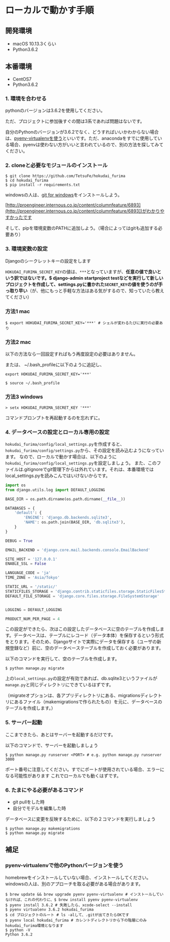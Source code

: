 # ローカルで動かす手順

## 開発環境
- macOS 10.13.3くらい
- Python3.6.2

## 本番環境
- CentOS7
- Python3.6.2


### 1. 環境を合わせる
pythonのバージョンは3.6.2を使用してください。

ただ、プロジェクトに参加後すぐの間は3系であれば問題はないです。

自分のPythonのバージョンが3.6.2でなく、どうすればいいかわからない場合は、[pyenv-virtualenvを使う](#pyenv-virtualenvで他のPythonバージョンを使う)といいです。ただ、anacondaをすでに使用している場合、pyenvは使わない方がいいと言われているので、別の方法を探してみてください。


### 2. cloneと必要なモジュールのインストール 
```
$ git clone https://github.com/TetsuFe/hokudai_furima
$ cd hokudai_furima
$ pip install -r requirements.txt
```

windowsの人は、[git for windows](https://gitforwindows.org/)をインストールしよう。

[http://proengineer.internous.co.jp/content/columnfeature/6893](http://proengineer.internous.co.jp/content/columnfeature/6893])がわかりやすかったです

そして、pipを環境変数のPATHに追加しよう。（場合によってはgitも追加する必要あり）



### 3. 環境変数の設定
Djangoのシークレットキーの設定をします

`HOKUDAI_FURIMA_SECRET_KEY`の値は、`***`となっていますが、**任意の値で良いという訳ではないです。$ django-admin startproject testなどを実行して新しいプロジェクトを作成して、settings.pyに書かれた`SECRET_KEY`の値を使うのが手っ取り早い**（が、他にもっと手軽な方法はある気がするので、知っていたら教えてください）

### 方法1 mac

```
$ export HOKUDAI_FURIMA_SECRET_KEY='***' # シェルが変わるたびに実行の必要あり
```

### 方法2 mac
以下の方法なら一回設定すればもう再度設定の必要はありません。

または、 ~/.bash_profileに以下のように追記し、
```
export HOKUDAI_FURIMA_SECRET_KEY='***'
```
```
$ source ~/.bash_profile
```

### 方法3 windows
```
> setx HOKUDAI_FURIMA_SECRET_KEY '***'
```

コマンドプロンプトを再起動するのを忘れずに。

### 4. データベースの設定とローカル専用の設定
`hokudai_furima/config/local_settings.py`を作成すると、`hokudai_furima/config/settings.py`から、その設定を読み込むようになっています。
なので、ローカルで動かす場合は、以下のように`hokudai_furima/config/local_settings.py`を設定しましょう。
また、このファイルは.gitignoreでgit管理下からは外れています。それは、本番環境ではlocal_settings.pyを読みこんではいけないからです。

```python
import os
from django.utils.log import DEFAULT_LOGGING

BASE_DIR = os.path.dirname(os.path.dirname(__file__))

DATABASES = {
    'default': {
        'ENGINE': 'django.db.backends.sqlite3',
        'NAME': os.path.join(BASE_DIR, 'db.sqlite3'),
    }
}

DEBUG = True

EMAIL_BACKEND = 'django.core.mail.backends.console.EmailBackend'

SITE_HOST = '127.0.0.1'
ENABLE_SSL = False

LANGUAGE_CODE = 'ja'
TIME_ZONE = 'Asia/Tokyo'

STATIC_URL = '/static/'
STATICFILES_STORAGE = 'django.contrib.staticfiles.storage.StaticFilesStorage'
DEFAULT_FILE_STORAGE = 'django.core.files.storage.FileSystemStorage'


LOGGING = DEFAULT_LOGGING

PRODUCT_NUM_PER_PAGE = 4
```

この設定ができたら、次はこの設定したデータベースに空のテーブルを作成します。データベースは、テーブルにレコード（データ本体）を保存するという形式をとります。そのため、Djangoサイトで実際にデータを保存する（ユーザの新規登録など）前に、空のデータベーステーブルを作成しておく必要があります。

以下のコマンドを実行して、空のテーブルを作成します。

```
$ python manage.py migrate
```

上の`local_settings.py`の設定が有効であれば、db.sqlite3というファイルが`manage.py`と同じディレクトリにできているはずです。

（migrateオプションは、各アプリディレクトリにある、migrationsディレクトリにあるファイル（makemigrationsで作られたもの）を元に、データベースのテーブルを作成します。）


### 5. サーバー起動
ここまできたら、あとはサーバーを起動するだけです。

以下のコマンドで、サーバーを起動しましょう

```
$ python manage.py runserver <PORT> # e.g. python manage.py runserver 3000
```

ポート番号に注意してください。すでにポートが使用されている場合、エラーになる可能性があります
これでローカルでも動くはずです。


### 6. たまにやる必要があるコマンド
- git pullをした時
- 自分でモデルを編集した時

データベースに変更を反映するために、以下の２コマンドを実行しましょう

```
$ python manage.py makemigrations
$ python manage.py migrate
```



## 補足

### pyenv-virtualenvで他のPythonバージョンを使う
homebrewをインストールしていない場合、インストールしてください。windowsの人は、別のアプローチを取る必要がある場合があります。
```
$ brew update && brew upgrade pyenv pyenv-virtualenv # インストールしていなければ、これの代わりに、$ brew install pyenv pyenv-virtualenv
$ pyenv install 3.6.2 # 失敗したら、xcode-select --install
$ pyenv virtualenv 3.6.2 hokudai_furima
$ cd プロジェクトのルート # ls -alして、.gitが出てきたらOKです
$ pyenv local hokudai_furima # カレントディレクトリから下の階層にのみhokudai_furima環境となります
$ python -V
Python 3.6.2
```
